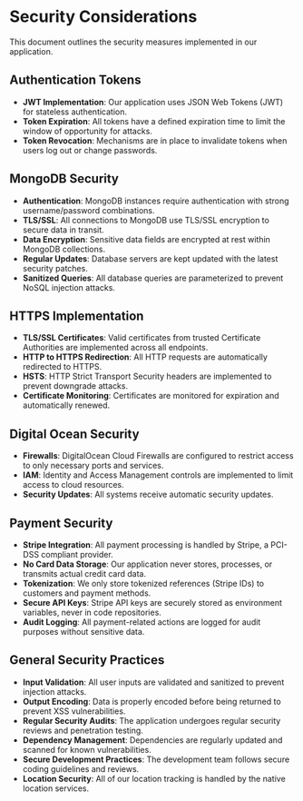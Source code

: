 # Security Considerations

This document outlines the security measures implemented in our application.

## Authentication Tokens

- **JWT Implementation**: Our application uses JSON Web Tokens (JWT) for stateless authentication.
- **Token Expiration**: All tokens have a defined expiration time to limit the window of opportunity for attacks.
- **Token Revocation**: Mechanisms are in place to invalidate tokens when users log out or change passwords.

## MongoDB Security

- **Authentication**: MongoDB instances require authentication with strong username/password combinations.
- **TLS/SSL**: All connections to MongoDB use TLS/SSL encryption to secure data in transit.
- **Data Encryption**: Sensitive data fields are encrypted at rest within MongoDB collections.
- **Regular Updates**: Database servers are kept updated with the latest security patches.
- **Sanitized Queries**: All database queries are parameterized to prevent NoSQL injection attacks.

## HTTPS Implementation

- **TLS/SSL Certificates**: Valid certificates from trusted Certificate Authorities are implemented across all endpoints.
- **HTTP to HTTPS Redirection**: All HTTP requests are automatically redirected to HTTPS.
- **HSTS**: HTTP Strict Transport Security headers are implemented to prevent downgrade attacks.
- **Certificate Monitoring**: Certificates are monitored for expiration and automatically renewed.

## Digital Ocean Security

- **Firewalls**: DigitalOcean Cloud Firewalls are configured to restrict access to only necessary ports and services.
- **IAM**: Identity and Access Management controls are implemented to limit access to cloud resources.
- **Security Updates**: All systems receive automatic security updates.

## Payment Security

- **Stripe Integration**: All payment processing is handled by Stripe, a PCI-DSS compliant provider.
- **No Card Data Storage**: Our application never stores, processes, or transmits actual credit card data.
- **Tokenization**: We only store tokenized references (Stripe IDs) to customers and payment methods.
- **Secure API Keys**: Stripe API keys are securely stored as environment variables, never in code repositories.
- **Audit Logging**: All payment-related actions are logged for audit purposes without sensitive data.

## General Security Practices

- **Input Validation**: All user inputs are validated and sanitized to prevent injection attacks.
- **Output Encoding**: Data is properly encoded before being returned to prevent XSS vulnerabilities.
- **Regular Security Audits**: The application undergoes regular security reviews and penetration testing.
- **Dependency Management**: Dependencies are regularly updated and scanned for known vulnerabilities.
- **Secure Development Practices**: The development team follows secure coding guidelines and reviews. 
- **Location Security**: All of our location tracking is handled by the native location services.